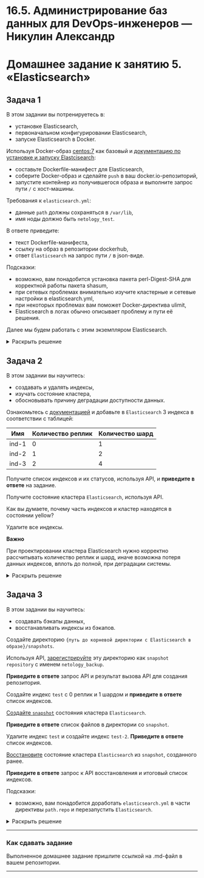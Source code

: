 # 16.5. Администрирование баз данных для DevOps-инженеров — Никулин Александр
# Домашнее задание к занятию 5. «Elasticsearch»

## Задача 1

В этом задании вы потренируетесь в:

- установке Elasticsearch,
- первоначальном конфигурировании Elasticsearch,
- запуске Elasticsearch в Docker.

Используя Docker-образ [centos:7](https://hub.docker.com/_/centos) как базовый и 
[документацию по установке и запуску Elastcisearch](https://www.elastic.co/guide/en/elasticsearch/reference/current/targz.html):

- составьте Dockerfile-манифест для Elasticsearch,
- соберите Docker-образ и сделайте `push` в ваш docker.io-репозиторий,
- запустите контейнер из получившегося образа и выполните запрос пути `/` c хост-машины.

Требования к `elasticsearch.yml`:

- данные `path` должны сохраняться в `/var/lib`,
- имя ноды должно быть `netology_test`.

В ответе приведите:

- текст Dockerfile-манифеста,
- ссылку на образ в репозитории dockerhub,
- ответ `Elasticsearch` на запрос пути `/` в json-виде.

Подсказки:

- возможно, вам понадобится установка пакета perl-Digest-SHA для корректной работы пакета shasum,
- при сетевых проблемах внимательно изучите кластерные и сетевые настройки в elasticsearch.yml,
- при некоторых проблемах вам поможет Docker-директива ulimit,
- Elasticsearch в логах обычно описывает проблему и пути её решения.

Далее мы будем работать с этим экземпляром Elasticsearch.

<details>
  <summary>Раскрыть решение</summary>

  - Docker-манифест: (elasticsearch-8.11.3-linux-x86_64.tar был скачан заранее и копируется в образ)
    ```
    FROM centos:7.9.2009
  
    RUN yum install perl-Digest-SHA -y
    
    WORKDIR /opt/elasticsearch
    
    COPY elasticsearch-8.11.3-linux-x86_64.tar.gz /opt/elasticsearch
    COPY elasticsearch-8.11.3-linux-x86_64.tar.gz.sha512 /opt/elasticsearch
    
    RUN shasum -a 512 -c elasticsearch-8.11.3-linux-x86_64.tar.gz.sha512
    RUN tar -xzf elasticsearch-8.11.3-linux-x86_64.tar.gz
    RUN rm elasticsearch-8.11.3-linux-x86_64.tar.gz
    
    COPY elasticsearch.yml /opt/elasticsearch/elasticsearch-8.11.3/config
    
    RUN useradd elasticsearch
    
    RUN mkdir -p "/var/lib/elasticsearch"
    RUN mkdir -p "/var/log/elasticsearch"
    
    RUN chown -R elasticsearch:elasticsearch /opt/elasticsearch
    RUN chown -R elasticsearch:elasticsearch /var/lib/elasticsearch
    RUN chown -R elasticsearch:elasticsearch /var/log/elasticsearch
    
    USER elasticsearch
    
    WORKDIR /opt/elasticsearch/elasticsearch-8.11.3
    
    ENTRYPOINT ["./bin/elasticsearch"]
    ```
  - Ссылка на образ: https://hub.docker.com/layers/ejick007/elasticsearch/latest/images/sha256-e2ee6249bee23774e00d3a3bbdb54bec74b165d8e8f825bcdc106a31050f11b1?context=repo
  - Пример ответа: \
    ![image](https://github.com/ADNikulin/netology/assets/44374132/363eb5ab-87cf-4b3b-b989-b3cbe4f259fd)

</details>

## Задача 2

В этом задании вы научитесь:

- создавать и удалять индексы,
- изучать состояние кластера,
- обосновывать причину деградации доступности данных.

Ознакомьтесь с [документацией](https://www.elastic.co/guide/en/elasticsearch/reference/current/indices-create-index.html) 
и добавьте в `Elasticsearch` 3 индекса в соответствии с таблицей:

| Имя | Количество реплик | Количество шард |
|-----|-------------------|-----------------|
| ind-1| 0 | 1 |
| ind-2 | 1 | 2 |
| ind-3 | 2 | 4 |

Получите список индексов и их статусов, используя API, и **приведите в ответе** на задание.

Получите состояние кластера `Elasticsearch`, используя API.

Как вы думаете, почему часть индексов и кластер находятся в состоянии yellow?

Удалите все индексы.

**Важно**

При проектировании кластера Elasticsearch нужно корректно рассчитывать количество реплик и шард,
иначе возможна потеря данных индексов, вплоть до полной, при деградации системы.

<details>
  <summary>Раскрыть решение</summary>

  - Создание: \
    ![image](https://github.com/ADNikulin/netology/assets/44374132/a5da2534-1d7d-4704-9efe-1abff7613699)
  - Список: \
    ![image](https://github.com/ADNikulin/netology/assets/44374132/68778dad-8f37-42d8-8bee-b868ce40d57d)
  - Состояние кластера: \
    ![image](https://github.com/ADNikulin/netology/assets/44374132/d31d507e-56ee-4042-8159-18611f191780) \
    ![image](https://github.com/ADNikulin/netology/assets/44374132/199a6993-ebd0-46ed-857e-bda51e7731d5)
  - Состояние yellow: Указано количество реплик, но в кластере только одна нода, из-за этого по двум индексам появились нераспределенные шарды.
  - Удаление \ ![image](https://github.com/ADNikulin/netology/assets/44374132/656d9888-0385-4da0-97b1-a6483e0d9ddd)
    
</details>

## Задача 3

В этом задании вы научитесь:

- создавать бэкапы данных,
- восстанавливать индексы из бэкапов.

Создайте директорию `{путь до корневой директории с Elasticsearch в образе}/snapshots`.

Используя API, [зарегистрируйте](https://www.elastic.co/guide/en/elasticsearch/reference/current/snapshots-register-repository.html#snapshots-register-repository) 
эту директорию как `snapshot repository` c именем `netology_backup`.

**Приведите в ответе** запрос API и результат вызова API для создания репозитория.

Создайте индекс `test` с 0 реплик и 1 шардом и **приведите в ответе** список индексов.

[Создайте `snapshot`](https://www.elastic.co/guide/en/elasticsearch/reference/current/snapshots-take-snapshot.html) 
состояния кластера `Elasticsearch`.

**Приведите в ответе** список файлов в директории со `snapshot`.

Удалите индекс `test` и создайте индекс `test-2`. **Приведите в ответе** список индексов.

[Восстановите](https://www.elastic.co/guide/en/elasticsearch/reference/current/snapshots-restore-snapshot.html) состояние
кластера `Elasticsearch` из `snapshot`, созданного ранее. 

**Приведите в ответе** запрос к API восстановления и итоговый список индексов.

Подсказки:

- возможно, вам понадобится доработать `elasticsearch.yml` в части директивы `path.repo` и перезапустить `Elasticsearch`.

<details>
  <summary>Раскрыть решение</summary>
  
  - Приведите в ответе запрос API и результат вызова API для создания репозитория. \
    ![image](https://github.com/ADNikulin/netology/assets/44374132/803c4f35-f566-4a2b-a48f-7342b488cd93)
  - Создайте индекс `test` с 0 реплик и 1 шардом и **приведите в ответе** список индексов. \
    ![image](https://github.com/ADNikulin/netology/assets/44374132/0061b599-910e-4e1f-aa97-b46bb1da1167)
  - Приведите в ответе список файлов в директории со `snapshot`. \
    ![image](https://github.com/ADNikulin/netology/assets/44374132/6555a9d3-266a-4344-bf43-77a349475b64) \
    ![image](https://github.com/ADNikulin/netology/assets/44374132/5007520f-2bb3-4fe6-93fa-4f8451c55e12) \
    ![image](https://github.com/ADNikulin/netology/assets/44374132/f5f0b5e6-cc25-45ec-8dba-102c52765baf)
  - Удалите индекс `test` и создайте индекс `test-2`. **Приведите в ответе** список индексов:
    \ ![image](https://github.com/ADNikulin/netology/assets/44374132/326d3fcd-1d10-4999-8e26-c0b5a3d33bc9)
  - Восстановите состояние кластера `Elasticsearch` из `snapshot`, созданного ранее: \
    ![image](https://github.com/ADNikulin/netology/assets/44374132/3049146a-7156-40b7-b771-bd681277e657) \
    ![image](https://github.com/ADNikulin/netology/assets/44374132/bcfe5abd-01be-453a-8ff9-3c798ecdc9cf)

</details>

---

### Как cдавать задание

Выполненное домашнее задание пришлите ссылкой на .md-файл в вашем репозитории.

---
